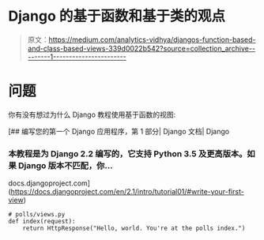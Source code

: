 # Django 的基于函数和基于类的观点

> 原文：<https://medium.com/analytics-vidhya/djangos-function-based-and-class-based-views-339d0022b542?source=collection_archive---------1----------------------->

# 问题

你有没有想过为什么 Django 教程使用基于函数的视图:

[](https://docs.djangoproject.com/en/2.1/intro/tutorial01/#write-your-first-view) [## 编写您的第一个 Django 应用程序，第 1 部分| Django 文档| Django

### 本教程是为 Django 2.2 编写的，它支持 Python 3.5 及更高版本。如果 Django 版本不匹配，你…

docs.djangoproject.com](https://docs.djangoproject.com/en/2.1/intro/tutorial01/#write-your-first-view) 

```
# polls/views.py
def index(request):
    return HttpResponse("Hello, world. You're at the polls index.")
```